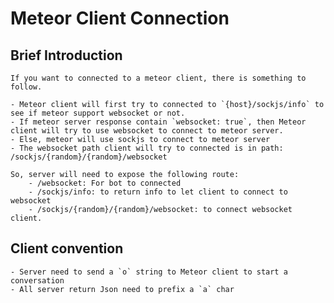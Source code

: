 # Meteor Client Connection

## Brief Introduction

    If you want to connected to a meteor client, there is something to follow.
    
    - Meteor client will first try to connected to `{host}/sockjs/info` to see if meteor support websocket or not.
    - If meteor server response contain `websocket: true`, then Meteor client will try to use websocket to connect to meteor server.
    - Else, meteor will use sockjs to connect to meteor server
    - The websocket path client will try to connected is in path: /sockjs/{random}/{random}/websocket
    
    So, server will need to expose the following route:
        - /websocket: For bot to connected
        - /sockjs/info: to return info to let client to connect to websocket
        - /sockjs/{random}/{random}/websocket: to connect websocket client.
        
## Client convention

    - Server need to send a `o` string to Meteor client to start a conversation
    - All server return Json need to prefix a `a` char
    

